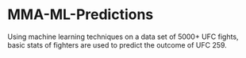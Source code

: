 # MMA-ML-Predictions
Using machine learning techniques on a data set of 5000+ UFC fights, basic stats of fighters are used to predict the outcome of UFC 259.
